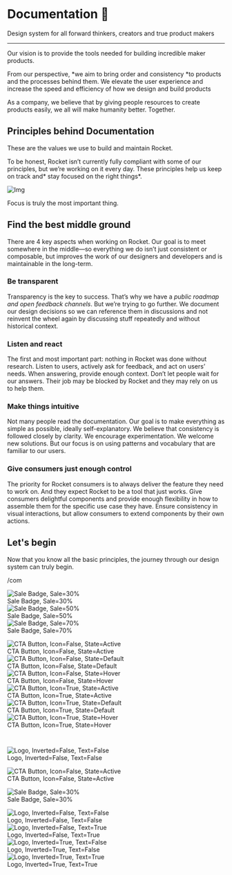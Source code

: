 
# Documentation 🚀

Design system for all forward thinkers, creators and true product makers

---

Our vision is to provide the tools needed for building incredible maker products.

From our perspective, *we aim to bring order and consistency *to products and the processes behind them. We elevate the user experience and increase the speed and efficiency of how we design and build products

As a company, we believe that by giving people resources to create products easily, we all will make humanity better. Together.

## Principles behind Documentation

These are the values we use to build and maintain Rocket.

To be honest, Rocket isn’t currently fully compliant with some of our principles, but we’re working on it every day. These principles help us keep on track and* stay focused on the right things*.

![Img](https://studio-assets.supernova.io/design-systems/14533/9289758a-6300-472a-bbc6-a57098081abf.jpeg)

Focus is truly the most important thing.

## Find the best middle ground

There are 4 key aspects when working on Rocket. Our goal is to meet somewhere in the middle—so everything we do isn’t just consistent or composable, but improves the work of our designers and developers and is maintainable in the long-term.

### Be transparent

Transparency is the key to success. That’s why we have a *public roadmap and open feedback channels*. But we’re trying to go further. We document our design decisions so we can reference them in discussions and not reinvent the wheel again by discussing stuff repeatedly and without historical context.

### Listen and react

The first and most important part: nothing in Rocket was done without research. Listen to users, actively ask for feedback, and act on users’ needs. When answering, provide enough context. Don’t let people wait for our answers. Their job may be blocked by Rocket and they may rely on us to help them.

### Make things intuitive

Not many people read the documentation. Our goal is to make everything as simple as possible, ideally self-explanatory. We believe that consistency is followed closely by clarity. We encourage experimentation. We welcome new solutions. But our focus is on using patterns and vocabulary that are familiar to our users.

### Give consumers just enough control

The priority for Rocket consumers is to always deliver the feature they need to work on. And they expect Rocket to be a tool that just works. Give consumers delightful components and provide enough flexibility in how to assemble them for the specific use case they have. Ensure consistency in visual interactions, but allow consumers to extend components by their own actions.

## Let's begin

Now that you know all the basic principles, the journey through our design system can truly begin.

/com

  
![Sale Badge, Sale=30%](https://studio-assets.supernova.io/design-systems/14533/d0ceaf7c-51e5-4f3b-9f79-9398416471ef.png)  
Sale Badge, Sale=30%  
![Sale Badge, Sale=50%](https://studio-assets.supernova.io/design-systems/14533/5820c159-702d-4ef4-bf46-0216986076df.png)  
Sale Badge, Sale=50%  
![Sale Badge, Sale=70%](https://studio-assets.supernova.io/design-systems/14533/e9a2aa1a-cb09-44ee-8f4c-56c3f509053a.png)  
Sale Badge, Sale=70%  


  
![CTA Button, Icon=False, State=Active](https://studio-assets.supernova.io/design-systems/14533/0492d241-605d-413d-88b1-5b1d1a81ae52.png)  
CTA Button, Icon=False, State=Active  
![CTA Button, Icon=False, State=Default](https://studio-assets.supernova.io/design-systems/14533/365f3484-723f-4983-88f6-0eed13433c9f.png)  
CTA Button, Icon=False, State=Default  
![CTA Button, Icon=False, State=Hover](https://studio-assets.supernova.io/design-systems/14533/3069578a-f828-499f-8571-bacc007ca824.png)  
CTA Button, Icon=False, State=Hover  
![CTA Button, Icon=True, State=Active](https://studio-assets.supernova.io/design-systems/14533/c27add90-7f12-4f1b-a793-cf296bb35f5f.png)  
CTA Button, Icon=True, State=Active  
![CTA Button, Icon=True, State=Default](https://studio-assets.supernova.io/design-systems/14533/b3dd34b9-337f-4271-bc11-8d95be719e7d.png)  
CTA Button, Icon=True, State=Default  
![CTA Button, Icon=True, State=Hover](https://studio-assets.supernova.io/design-systems/14533/4b1e27df-dd06-4727-8a48-d721883059ba.png)  
CTA Button, Icon=True, State=Hover  


```javascript  
  
```

  
![Logo, Inverted=False, Text=False](https://studio-assets.supernova.io/design-systems/14533/23fa66e8-1fec-489d-9cc0-870e07b80223.png)  
Logo, Inverted=False, Text=False  


  
  


  
![CTA Button, Icon=False, State=Active](https://studio-assets.supernova.io/design-systems/14533/0492d241-605d-413d-88b1-5b1d1a81ae52.png)  
CTA Button, Icon=False, State=Active  


  
![Sale Badge, Sale=30%](https://studio-assets.supernova.io/design-systems/14533/d0ceaf7c-51e5-4f3b-9f79-9398416471ef.png)  
Sale Badge, Sale=30%  


  
![Logo, Inverted=False, Text=False](https://studio-assets.supernova.io/design-systems/14533/23fa66e8-1fec-489d-9cc0-870e07b80223.png)  
Logo, Inverted=False, Text=False  
![Logo, Inverted=False, Text=True](https://studio-assets.supernova.io/design-systems/14533/34a905b3-beda-4d8d-b4fa-76149428f1a8.png)  
Logo, Inverted=False, Text=True  
![Logo, Inverted=True, Text=False](https://studio-assets.supernova.io/design-systems/14533/1c896304-34d8-4574-9f2d-4a84e6d8a543.png)  
Logo, Inverted=True, Text=False  
![Logo, Inverted=True, Text=True](https://studio-assets.supernova.io/design-systems/14533/5e94b17d-a67e-4960-a4fe-5342f687039c.png)  
Logo, Inverted=True, Text=True  
